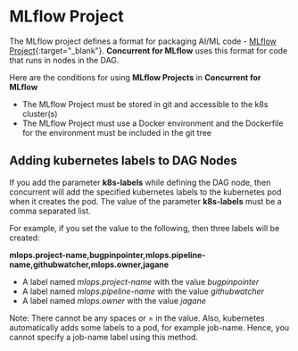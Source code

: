 # MLflow Project

The MLflow project defines a format for packaging AI/ML code - [MLflow Project](https://www.mlflow.org/docs/latest/projects.html "Go to MLflow docs for MLflow Project"){:target="\_blank"}. **Concurrent for MLflow** uses this format for code that runs in nodes in the DAG.

Here are the conditions for using **MLflow Projects** in **Concurrent for MLflow**

- The MLflow Project must be stored in git and accessible to the k8s cluster(s)
- The MLflow Project must use a Docker environment and the Dockerfile for the environment must be included in the git tree

## Adding kubernetes labels to DAG Nodes

If you add the parameter **k8s-labels** while defining the DAG node, then concurrent will add the specified kubernetes labels to the kubernetes pod when it creates the pod. The value of the parameter **k8s-labels** must be a comma separated list.

For example, if you set the value to the following, then three labels will be created:

**mlops.project-name,bugpinpointer,mlops.pipeline-name,githubwatcher,mlops.owner,jagane**

- A label named *mlops.project-name* with the value *bugpinpointer*
- A label named *mlops.pipeline-name* with the value *githubwatcher*
- A label named *mlops.owner* with the value *jagane*

Note: There cannot be any spaces or = in the value. Also, kubernetes automatically adds some labels to a pod, for example job-name. Hence, you cannot specify a job-name label using this method.


